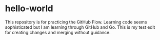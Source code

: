 # hello-world
This repository is for practicing the GitHub Flow.
Learning code seems sophisticated but I am learning through GitHub and Go.
This is my test edit for creating changes and merging without guidance.
